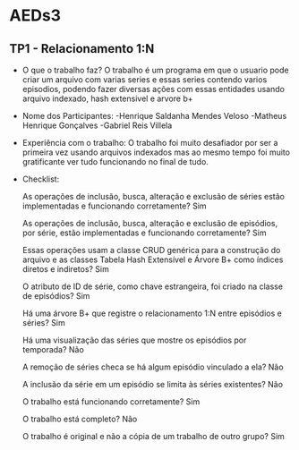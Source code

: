 # AEDs3
## TP1 - Relacionamento 1:N
- O que o trabalho faz?
O trabalho é um programa em que o usuario pode criar um arquivo com varias series e essas series contendo varios episodios, podendo fazer diversas ações com essas entidades usando arquivo indexado, hash extensivel e arvore b+

- Nome dos Participantes:
 -Henrique Saldanha Mendes Veloso
 -Matheus Henrique Gonçalves
 -Gabriel Reis Villela

- Experiência com o trabalho:
  O trabalho foi muito desafiador por ser a primeira vez usando arquivos indexados mas ao mesmo tempo foi muito gratificante ver tudo funcionando no final de tudo.

- Checklist:

  As operações de inclusão, busca, alteração e exclusão de séries estão implementadas e funcionando corretamente? Sim
  
  As operações de inclusão, busca, alteração e exclusão de episódios, por série, estão implementadas e funcionando corretamente? Sim
  
  Essas operações usam a classe CRUD genérica para a construção do arquivo e as classes Tabela Hash Extensível e Árvore B+ como índices diretos e indiretos? Sim
  
  O atributo de ID de série, como chave estrangeira, foi criado na classe de episódios? Sim
  
  Há uma árvore B+ que registre o relacionamento 1:N entre episódios e séries? Sim
  
  Há uma visualização das séries que mostre os episódios por temporada? Não
  
  A remoção de séries checa se há algum episódio vinculado a ela? Não
  
  A inclusão da série em um episódio se limita às séries existentes? Não
  
  O trabalho está funcionando corretamente? Sim
  
  O trabalho está completo? Não
  
  O trabalho é original e não a cópia de um trabalho de outro grupo? Sim
